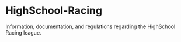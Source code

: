 # HighSchool-Racing
Information, documentation, and regulations regarding the HighSchool Racing league.
